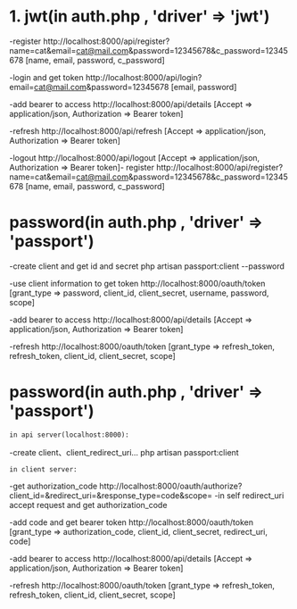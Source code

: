 
# 1. jwt(in auth.php , 'driver' => 'jwt')

-register
    http://localhost:8000/api/register?name=cat&email=cat@mail.com&password=12345678&c_password=12345678
    [name, email, password, c_password]

-login and get token
    http://localhost:8000/api/login?email=cat@mail.com&password=12345678 
    [email, password]

-add bearer to access
    http://localhost:8000/api/details
    [Accept => application/json, Authorization => Bearer token]

-refresh
    http://localhost:8000/api/refresh
    [Accept => application/json, Authorization => Bearer token]

-logout
    http://localhost:8000/api/logout
    [Accept => application/json, Authorization => Bearer token]- register
    http://localhost:8000/api/register?name=cat&email=cat@mail.com&password=12345678&c_password=12345678
    [name, email, password, c_password]
    
# password(in auth.php , 'driver' => 'passport')
-create client and get id and secret
    php artisan passport:client --password

-use client information to get token
    http://localhost:8000/oauth/token
    [grant_type => password, client_id, client_secret, username, password, scope]

-add bearer to access
    http://localhost:8000/api/details
    [Accept => application/json, Authorization => Bearer token]

-refresh
    http://localhost:8000/oauth/token
    [grant_type => refresh_token, refresh_token, client_id, client_secret, scope]
  
# password(in auth.php , 'driver' => 'passport')
    in api server(localhost:8000):
-create client、client_redirect_uri...
    php artisan passport:client

    in client server:
-get authorization_code
    http://localhost:8000/oauth/authorize?client_id=&redirect_uri=&response_type=code&scope=
-in self redirect_uri accept request and get authorization_code

-add code and get bearer token
    http://localhost:8000/oauth/token
    [grant_type => authorization_code, client_id, client_secret, redirect_uri, code]

-add bearer to access
    http://localhost:8000/api/details
    [Accept => application/json, Authorization => Bearer token]

-refresh
    http://localhost:8000/oauth/token
    [grant_type => refresh_token, refresh_token, client_id, client_secret, scope]
